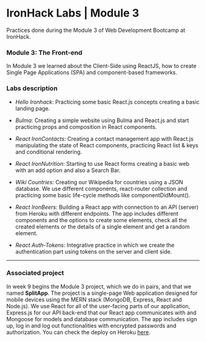 # IronHack Labs | Module 3

Practices done during the Module 3 of Web Development Bootcamp at IronHack.



### Module 3: The Front-end

In Module 3 we learned about the Client-Side using ReactJS, how to create Single Page Applications (SPA) and component-based frameworks.



### Labs description

- *Hello Ironhack*: Practicing some basic React.js concepts creating a basic landing page.

- *Bulma*: Creating a simple website using Bulma and React.js and start practicing props and composition in React components.

- *React IronContacts*: Creating a contact management app with React.js manipulating the state of React components, practicing React list & keys and conditional rendering.

- *React IronNutrition*: Starting to use React forms creating a basic web with an add option and also a Search Bar.

- *Wiki Countries*: Creating our Wikipedia for countries using a JSON database. We use different components, react-router collection and practicing some basic life-cycle methods like componentDidMount().

- *React IronBeers*: Building a React app with connection to an API (server) from Heroku with different endpoints. The app includes different components and the options to create some elements, check all the created elements or the details of a single element and get a random element.

- *React Auth-Tokens*: Integrative practice in which we create the authentication part using tokens on the server and client side.

  

------

### Associated project

In week 9 begins the Module 3 project, which we do in pairs, and that we named **SplitApp**. The project is a single-page Web application designed for mobile devices using the MERN stack (MongoDB, Express, React and Node.js). We use React for all of the user-facing parts of our application, Express.js for our API back-end that our React app communicates with and Mongoose for models and database communication. The app includes sign up, log in and log out functionalities with encrypted passwords and authorization. You can check the deploy on Heroku [here](https://project3ih.herokuapp.com/login).